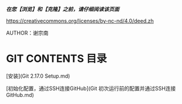 ***在您【浏览】和【克隆】之前，请仔细阅读该页面***

https://creativecommons.org/licenses/by-nc-nd/4.0/deed.zh

AUTHOR：谢宗南

# GIT CONTENTS 目录

[安装](Git 2.17.0 Setup.md)

[初始化配置，通过SSH连接GitHub](Git 初次运行前的配置并通过SSH连接GitHub.md)

